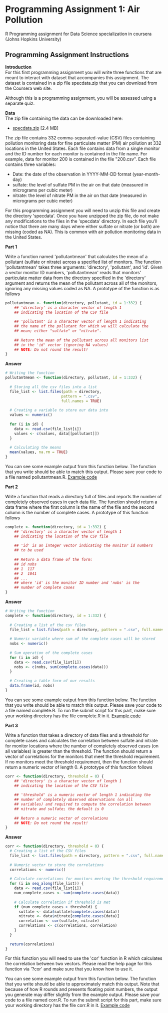 # Programming Assignment 1: Air Pollution
R Programming assignment for Data Science specialization in coursera (Johns Hopkins University)
## Programming Assignment Instructions

**Introduction**  
For this first programming assignment you will write three functions that are meant to interact with dataset that accompanies this assignment. The dataset is contained in a zip file specdata.zip that you can download from the Coursera web site. 

Although this is a programming assignment, you will be assessed using a separate quiz.

**Data**  
The zip file containing the data can be downloaded here:
- [specdata.zip](https://d396qusza40orc.cloudfront.net/rprog%2Fdata%2Fspecdata.zip) [2.4 MB]  

The zip file contains 332 comma-separated-value (CSV) files containing pollution monitoring data for fine particulate matter (PM) air pollution at 332 locations in the United States. Each file contains data from a single monitor and the ID number for each monitor is contained in the file name. For example, data for monitor 200 is contained in the file "200.csv". Each file contains three variables:  

- Date: the date of the observation in YYYY-MM-DD format (year-month-day)
- sulfate: the level of sulfate PM in the air on that date (measured in micrograms per cubic meter)
- nitrate: the level of nitrate PM in the air on that date (measured in micrograms per cubic meter)

For this programming assignment you will need to unzip this file and create the directory 'specdata'. Once you have unzipped the zip file, do not make any modifications to the files in the 'specdata' directory. In each file you'll notice that there are many days where either sulfate or nitrate (or both) are missing (coded as NA). This is common with air pollution monitoring data in the United States.

**Part 1**

Write a function named 'pollutantmean' that calculates the mean of a pollutant (sulfate or nitrate) across a specified list of monitors. The function 'pollutantmean' takes three arguments: 'directory', 'pollutant', and 'id'. Given a vector monitor ID numbers, 'pollutantmean' reads that monitors' particulate matter data from the directory specified in the 'directory' argument and returns the mean of the pollutant across all of the monitors, ignoring any missing values coded as NA. A prototype of the function is as follows  
```R
pollutantmean <- function(directory, pollutant, id = 1:332) {
	## 'directory' is a character vector of length 1
	## indicating the location of the CSV file
	
	## 'pollutant' is a character vector of length 1 indicating
	## the name of the pollutant for which we will calculate the
	## mean; either "sulfate" or "nitrate".
	
	## Return the mean of the pollutant across all monitors list
	## in the 'id' vector (ignoring NA values)
	## NOTE: Do not round the result!
}
```
**Answer**
```R
# Writing the function
pollutantmean <- function(directory, pollutant, id = 1:332) {
  
  # Storing all the csv files into a list
  file_list <- list.files(path = directory,
                         pattern = ".csv",
                         full.names = TRUE)
  
  # Creating a variable to store our data into
  values <- numeric()
  
  for (i in id) {
    data <- read.csv(file_list[i])
    values <- c(values, data[[pollutant]])
  }
  
  # Calculating the means
  mean(values, na.rm = TRUE)
}
```
You can see some example output from this function below. The function that you write should be able to match this output. Please save your code to a file named pollutantmean.R. [Example code](https://d3c33hcgiwev3.cloudfront.net/_3b0da118473bfa0845efddcbe29cc336_pollutantmean-demo.html?Expires=1684972800&Signature=F1dC9705NdlZ9qlvRgDAppGkq~PwaeHgrQWVhPn9Y4tqZPeoispZo308pfBq0PFUYtsX6p2JFSGyoH~87n05c-mTOMXmoumpLgCDTF~~hq5y6Yxc0IPFLWEK94IdjpDDWJ62XjrRmAbeRbTcZuHVMB42qOTjatjYBd2S-ldETZE_&Key-Pair-Id=APKAJLTNE6QMUY6HBC5A)

**Part 2**

Write a function that reads a directory full of files and reports the number of completely observed cases in each data file. The function should return a data frame where the first column is the name of the file and the second column is the number of complete cases. A prototype of this function follows  
```R
complete <- function(directory, id = 1:332) {
	## 'directory' is a character vector of length 1
	## indicating the location of the CSV file
	
	## 'id' is an integer vector indicating the monitor id numbers
	## to be used
	
	## Return a data frame of the form:
	## id nobs
	## 1  117
	## 2  1041
	## ...
	## where 'id' is the monitor ID number and 'nobs' is the
	## number of complete cases
}
```
**Answer**
```R
# Writing the function
complete <- function(directory, id = 1:332) {
  
  # Creating a list of the csv files
  file_list = list.files(path = directory, pattern = ".csv", full.names = TRUE)
  
  # Numeric variable where sum of the complete cases will be stored
  nobs <- numeric()
  
  # Sum operation of the complete cases
  for (i in id) {
    data <- read.csv(file_list[i])
    nobs <- c(nobs, sum(complete.cases(data)))
  }
  
  # Creating a table form of our results
  data.frame(id, nobs)
}
```
You can see some example output from this function below. The function that you write should be able to match this output. Please save your code to a file named complete.R. To run the submit script for this part, make sure your working directory has the file complete.R in it. [Example code](https://d3c33hcgiwev3.cloudfront.net/_3b0da118473bfa0845efddcbe29cc336_complete-demo.html?Expires=1684972800&Signature=DbyLRyKO4ustcpzicI4nuQPG8OYLFTvvD4yowyI-bFPemV1zcCR7YIAeTcE0zqJDaaY-19as~dVj4sxzBksOK87YptcbefnIPZJkNKx1BnDER~RjZ4fpcKM-KLHJ3LtQArVHk-1fJCDoIQOt-AgJXq0-aPQGgWOGANCWl-IoQJs_&Key-Pair-Id=APKAJLTNE6QMUY6HBC5A)

**Part 3**

Write a function that takes a directory of data files and a threshold for complete cases and calculates the correlation between sulfate and nitrate for monitor locations where the number of completely observed cases (on all variables) is greater than the threshold. The function should return a vector of correlations for the monitors that meet the threshold requirement. If no monitors meet the threshold requirement, then the function should return a numeric vector of length 0. A prototype of this function follows  
```R
corr <- function(directory, threshold = 0) {
	## 'directory' is a character vector of length 1
	## indicating the location of the CSV file
	
	## 'threshold' is a numeric vector of length 1 indicating the
	## number of completely observed observations (on all
	## variables) and required to compute the correlation between
	## nitrate and sulfate; the default is 0
	
	## Return a numeric vector of correlations
	## NOTE: Do not round the result!
}
```
**Answer**
```R
corr <- function(directory, threshold = 0) {
  # Creating a list of the CSV files
  file_list <- list.files(path = directory, pattern = ".csv", full.names = TRUE)
  
  # Numeric vector to store the correlations
  correlations <- numeric()
  
  # Calculate correlations for monitors meeting the threshold requirement
  for (i in seq_along(file_list)) {
    data <- read.csv(file_list[i])
    num_complete_cases <- sum(complete.cases(data))
    
    # Calculate correlation if threshold is met
    if (num_complete_cases > threshold) {
      sulfate <- data$sulfate[complete.cases(data)]
      nitrate <- data$nitrate[complete.cases(data)]
      correlation <- cor(sulfate, nitrate)
      correlations <- c(correlations, correlation)
    }
  }
  
  return(correlations)
}
```
For this function you will need to use the 'cor' function in R which calculates the correlation between two vectors. Please read the help page for this function via '?cor' and make sure that you know how to use it.

You can see some example output from this function below. The function that you write should be able to approximately match this output. Note that because of how R rounds and presents floating point numbers, the output you generate may differ slightly from the example output. Please save your code to a file named corr.R. To run the submit script for this part, make sure your working directory has the file corr.R in it. [Example code](https://d3c33hcgiwev3.cloudfront.net/_e92e575b8e62dcb1e3a086d2ff0d5a1e_corr-demo.html?Expires=1684972800&Signature=RTg1cuAIOsX0mrnHci0N51WHvwKOn6BJOz33FBxe3sdOFOlXDSkXvBsen5Asw2ex2Wy5c-Oku1vQvAfZGXWWEfEiMHVxsLAcC4~1A8jQy7fBID4ivf8fOGmHVhhodRPDDbfBuI~zShQQV6PbV4punGkFV2eBejrifR2rfN0kwyM_&Key-Pair-Id=APKAJLTNE6QMUY6HBC5A)
